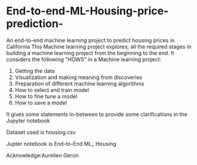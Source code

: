 # End-to-end-ML-Housing-price-prediction-
An end-to-end machine learning project to predict housing prices in California
This Machine learning project explores; all the required stages in building a machine learning project from the beginning to the end. 
It considers the following "HOWS" in a Machine learning project: 
  1) Getting the data
  2) Visualization and making meaning from discoveries
  3) Preparation of different machine learning algorithms
  4) How to select and train model
  5) How to fine tune a model
  6) How to save a model 

It gives some statements in-between to provide some clarifications in the Jupyter notebook

Dataset used is housing.csv

Jupter notebook is End-to-End ML_ Housing

Acknowledge:Aurelien Geron
